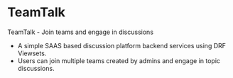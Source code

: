 # TeamTalk
TeamTalk - Join teams and engage in discussions

- A simple SAAS based discussion platform backend services using DRF Viewsets.
- Users can join multiple teams created by admins and engage in topic discussions.

